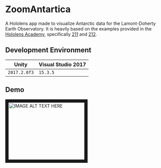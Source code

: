 # ZoomAntartica
A Hololens app made to visualize Antarctic data for the Lamont-Doherty Earth Observatory. It is heavily based on the examples provided in the [Hololens Academy](https://developer.microsoft.com/en-us/windows/mixed-reality/academy), specifically [211](https://developer.microsoft.com/en-us/windows/mixed-reality/holograms_211) and [212](https://developer.microsoft.com/en-us/windows/mixed-reality/holograms_212). 

## Development Environment

Unity | Visual Studio 2017
--- | ---
`2017.2.0f3` | `15.3.5` |

## Demo

<a href="http://www.youtube.com/watch?feature=player_embedded&v=xx-eU0WwuZE
" target="_blank"><img src="http://img.youtube.com/vi/xx-eU0WwuZE/0.jpg" 
alt="IMAGE ALT TEXT HERE" width="240" height="180" border="10" /></a>

